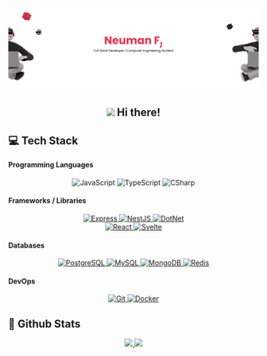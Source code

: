 <img src="images/header.png">

<h2 align="center"> <img src="https://media.giphy.com/media/hvRJCLFzcasrR4ia7z/giphy.gif" width="25px"> Hi there!</h2>

## 💻 Tech Stack

#### Programming Languages

<p align="center">
  <img src="https://img.shields.io/badge/JavaScript-381D2A?style=flat-square&logo=javascript&logoColor=E83151" alt="JavaScript" />
  <img src="https://img.shields.io/badge/TypeScript-381D2A?style=flat-square&logo=typescript&logoColor=E83151" alt="TypeScript" />
  <img src="https://img.shields.io/badge/CSharp-381D2A?style=flat-square&logo=csharp&logoColor=E83151" alt="CSharp" />
</p>

#### Frameworks / Libraries

<p align="center">
  <a href="https://expressjs.com/">
    <img src="https://img.shields.io/badge/Express-381D2A?style=flat-square&logo=express&logoColor=E83151" alt="Express" />  
  </a>
  <a href="https://nextjs.org/">
    <img src="https://img.shields.io/badge/NestJS-381D2A?style=flat-square&logo=nestjs&logoColor=E83151" alt="NestJS" />
  </a>
  <a href="https://dotnet.microsoft.com/en-us/">
    <img src="https://img.shields.io/badge/DotNet-381D2A?style=flat-square&logo=dotnet&logoColor=E83151" alt="DotNet" />
  </a>
  <br/>
  <a href="https://reactjs.org/">
    <img src="https://img.shields.io/badge/React-381D2A?style=flat-square&logo=react&logoColor=E83151" alt="React" />
  </a>
  <a href="https://svelte.dev/">
    <img src="https://img.shields.io/badge/Svelte-381D2A?style=flat-square&logo=svelte&logoColor=E83151" alt="Svelte" />
  </a>
</p>

#### Databases

<p align="center">
  <a href="https://www.postgresql.org/">
    <img src="https://img.shields.io/badge/PostgreSQL-381D2A?style=flat-square&logo=postgresql&logoColor=E83151" alt="PostgreSQL" />
  </a>
  <a href="https://www.mysql.com/">
    <img src="https://img.shields.io/badge/MySQL-381D2A?style=flat-square&logo=mysql&logoColor=E83151" alt="MySQL" />
  </a>
  <a href="https://www.mongodb.com/">
    <img src="https://img.shields.io/badge/MongoDB-381D2A?style=flat-square&logo=mongodb&logoColor=E83151" alt="MongoDB" />
  </a>
  <a href="https://redis.io/">
    <img src="https://img.shields.io/badge/Redis-381D2A?style=flat-square&logo=redis&logoColor=E83151" alt="Redis" />
  </a>
</p>

#### DevOps

<p align="center">
  <a href="https://git-scm.com/">
    <img src="https://img.shields.io/badge/Git-381D2A?style=flat-square&logo=git&logoColor=E83151" alt="Git" />  
  </a>
  <a href="https://www.docker.com/">
    <img src="https://img.shields.io/badge/Docker-381D2A?style=flat-square&logo=docker&logoColor=E83151" alt="Docker" />
  </a>
</p>

## 📃 Github Stats

<div align="center">
  <a href="https://github.com/neumanf" height="200">
    <img height="180em" src="https://github-readme-stats.vercel.app/api?username=neumanf&theme=buefy&show_icons=true&include_all_commits=true&title_color=E83151&icon_color=E83151" />
  </a>
  <a href="https://github.com/neumanf" height="200">
    <img height="180em" src="https://github-readme-stats.vercel.app/api/top-langs/?username=neumanf&theme=buefy&layout=compact&title_color=E83151&icon_color=E83151" />
  </a>
</div>
